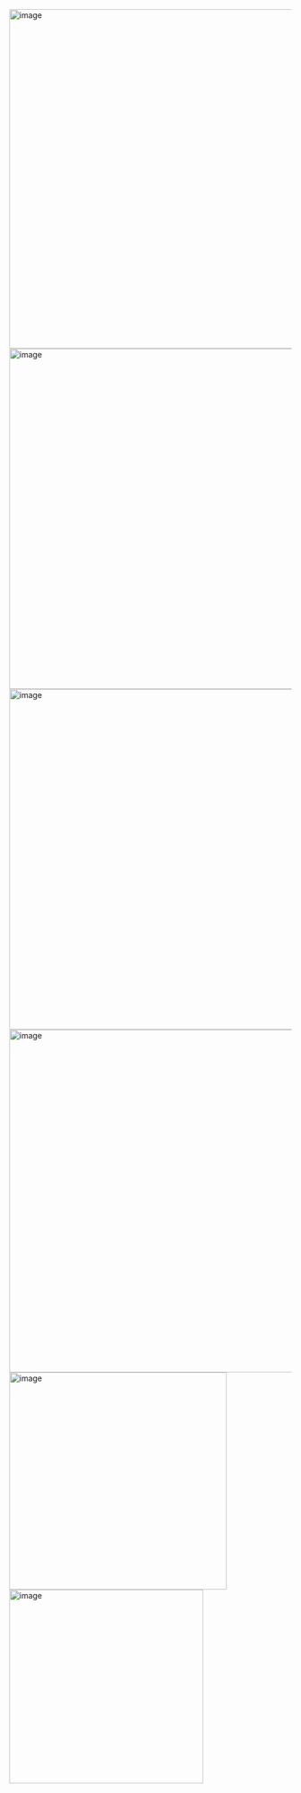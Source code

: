 <img width="606" alt="image" src="https://user-images.githubusercontent.com/64295503/236694677-98a97d11-67ac-48b9-9c4d-b6c5022a067e.png">
<img width="608" alt="image" src="https://user-images.githubusercontent.com/64295503/236694703-d3908884-dbcd-424a-8421-d50d2c078b68.png">
<img width="608" alt="image" src="https://user-images.githubusercontent.com/64295503/236694738-de59e370-b02e-41ce-94fe-d917be35066e.png">
<img width="612" alt="image" src="https://user-images.githubusercontent.com/64295503/236694765-e0d89447-6130-4e15-a5f6-ce564a7f7944.png">
<img width="388" alt="image" src="https://user-images.githubusercontent.com/64295503/236694790-762e101b-c2f1-41f5-bbeb-0ccfd69cc88a.png">
<img width="346" alt="image" src="https://user-images.githubusercontent.com/64295503/236694818-f4979ffd-2d9a-43a6-9eb5-6df9e02e8d1c.png">

